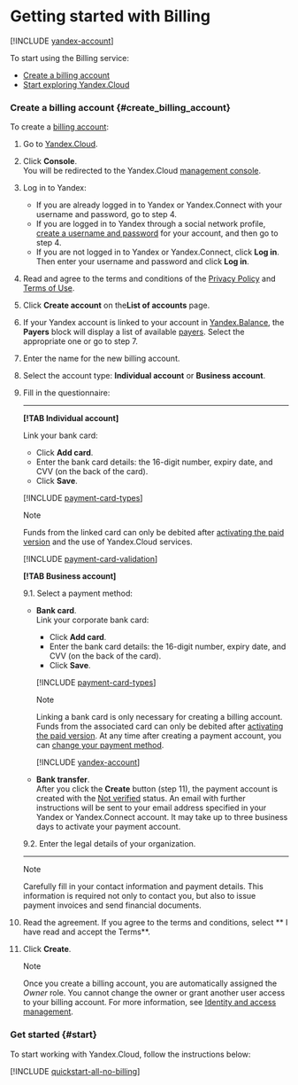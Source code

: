 # Getting started with Billing

[!INCLUDE [yandex-account](../_includes/yandex-account.md)]

To start using the Billing service:

- [Create a billing account](#create_billing_account)
- [Start exploring Yandex.Cloud](#start)

<a name="create_billing_account"></a>

### Create a billing account {#create_billing_account}

To create a [billing account](../concepts/billing-account.md):

1. Go to [Yandex.Cloud](https://cloud.yandex.com/).

1. Click **Console**.
<br/>You will be redirected to the Yandex.Cloud [management console](https://console.cloud.yandex.ru/billing).

1. Log in to Yandex:
    - If you are already logged in to Yandex or Yandex.Connect with your username and password, go to step 4.
    - If you are logged in to Yandex through a social network profile, [create a username and password](https://passport.yandex.com/passport?mode=postregistration&create_login=1) for your account, and then go to step 4.
    - If you are not logged in to Yandex or Yandex.Connect, click **Log in**. Then enter your username and password and click **Log in**.

1. Read and agree to the terms and conditions of the [Privacy Policy](https://yandex.ru/legal/confidential/?lang=en) and [Terms of Use](https://yandex.ru/legal/cloud_termsofuse/?lang=en).

1. Click **Create account** on the**List of accounts** page.

1. If your Yandex account is linked to your account in [Yandex.Balance](https://balance.yandex.com/), the **Payers** block will display a list of available [payers](../concepts/glossary.md). Select the appropriate one or go to step 7.

1. Enter the name for the new billing account.

1. Select the account type: **Individual account** or **Business account**.

1. Fill in the questionnaire:

   ---

    **[!TAB Individual account]**

     Link your bank card:
      - Click **Add card**.
      - Enter the bank card details: the 16-digit number, expiry date, and CVV (on the back of the card).
      - Click **Save**.

      [!INCLUDE [payment-card-types](../_includes/payment-card-types.md)]

      > [!NOTE]
      >
      > Funds from the linked card can only be debited after [activating the paid version](../operations/activate-commercial.md) and the use of Yandex.Cloud services.
      >
      
      [!INCLUDE [payment-card-validation](../_includes/payment-card-validation.md)]

    **[!TAB Business account]**

    9.1. Select a payment method:

    - **Bank card**.
<br/>Link your corporate bank card:
      - Click **Add card**.
      - Enter the bank card details: the 16-digit number, expiry date, and CVV (on the back of the card).
      - Click **Save**.

      [!INCLUDE [payment-card-types](../_includes/payment-card-types.md)]

      > [!NOTE]
      >
      > Linking a bank card is only necessary for creating a billing account. Funds from the associated card can only be debited after [activating the paid version](../operations/activate-commercial.md). At any time after creating a payment account, you can [change your payment method](../operations/change-payment-method.md).
      >

      [!INCLUDE [yandex-account](../_includes/payment-card-validation.md)]

    - **Bank transfer**.
<br/>After you click the **Create**  button (step 11), the payment account is created with the [Not verified](../concepts/billing-account.md#conditions) status. An email with further instructions will be sent to your email address specified in your Yandex or Yandex.Connect  account. It may take up to three business days to activate your payment account.

   9.2. Enter the legal details of your organization.

   ---

   > [!NOTE]
   >
   > Carefully fill in your contact information and payment details. This information is required not only to contact you, but also to issue payment invoices and send financial documents.
   >

1. Read the agreement. If you agree to the terms and conditions, select ** I have read and accept the Terms**.

1. Click **Create**.

    > [!NOTE]
    >
    > Once you create a billing account, you are automatically assigned the _Owner_ role. You cannot change the owner or grant another user access to your billing account. For more information, see [Identity and access management](../security/index.md).
    >

<a name="start"></a>

### Get started {#start}

To start working with Yandex.Cloud, follow the instructions below:

   [!INCLUDE [quickstart-all-no-billing](../../_includes/quickstart-all-no-billing.md)]

